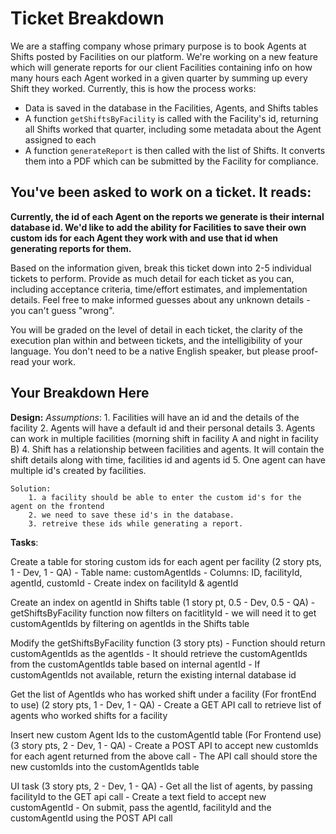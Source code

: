 # Ticket Breakdown
We are a staffing company whose primary purpose is to book Agents at Shifts posted by Facilities on our platform. We're working on a new feature which will generate reports for our client Facilities containing info on how many hours each Agent worked in a given quarter by summing up every Shift they worked. Currently, this is how the process works:

- Data is saved in the database in the Facilities, Agents, and Shifts tables
- A function `getShiftsByFacility` is called with the Facility's id, returning all Shifts worked that quarter, including some metadata about the Agent assigned to each
- A function `generateReport` is then called with the list of Shifts. It converts them into a PDF which can be submitted by the Facility for compliance.

## You've been asked to work on a ticket. It reads:

**Currently, the id of each Agent on the reports we generate is their internal database id. We'd like to add the ability for Facilities to save their own custom ids for each Agent they work with and use that id when generating reports for them.**


Based on the information given, break this ticket down into 2-5 individual tickets to perform. Provide as much detail for each ticket as you can, including acceptance criteria, time/effort estimates, and implementation details. Feel free to make informed guesses about any unknown details - you can't guess "wrong".


You will be graded on the level of detail in each ticket, the clarity of the execution plan within and between tickets, and the intelligibility of your language. You don't need to be a native English speaker, but please proof-read your work.

## Your Breakdown Here

**Design:** 
    _Assumptions_:
        1. Facilities will have an id and the details of the facility
        2. Agents will have a default id and their personal details
        3. Agents can work in multiple facilities (morning shift in facility A and night in facility B)
        4. Shift has a relationship between facilities and agents. It will contain the shift details along with time, facilities id and agents id
        5. One agent can have multiple id's created by facilities.

    Solution:
        1. a facility should be able to enter the custom id's for the agent on the frontend
        2. we need to save these id's in the database.
        3. retreive these ids while generating a report.

**Tasks**:

Create a table for storing custom ids for each agent per facility (2 story pts, 1 - Dev, 1 - QA)
    - Table name: customAgentIds
    - Columns: ID, facilityId, agentId, customId
    - Create index on facilityId & agentId

Create an index on agentId in Shifts table (1 story pt, 0.5 - Dev, 0.5 - QA)
    - getShiftsByFacility function now filters on facitlityId
    - we will need it to get customAgentIds by filtering on agentIds in the Shifts table

Modify the getShiftsByFacility function (3 story pts)
    - Function should return customAgentIds as the agentIds
    - It should retrieve the customAgentIds from the customAgentIds table based on internal agentId
    - If customAgentIds not available, return the existing internal database id

Get the list of AgentIds who has worked shift under a facility (For frontEnd to use) (2 story pts, 1 - Dev, 1 - QA)
    - Create a GET API call to retrieve list of agents who worked shifts for a facility

Insert new custom Agent Ids to the customAgentId table (For Frontend use) (3 story pts, 2 - Dev, 1 - QA)
    - Create a POST API to accept new customIds for each agent returned from the above call
    - The API call should store the new customIds into the customAgentIds table

UI task (3 story pts, 2 - Dev, 1 - QA)
    - Get all the list of agents, by passing facilityId to the GET api call
    - Create a text field to accept new customAgentId
    - On submit, pass the agentId, facilityId and the customAgentId using the POST API call